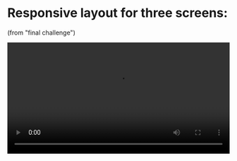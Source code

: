 
# Responsive layout for three screens:
(from "final challenge")

<video controls src="08-final-challenge/responsive layout --igshipilov.mp4" width="100%" title="Responsive layout for three screens"></video>